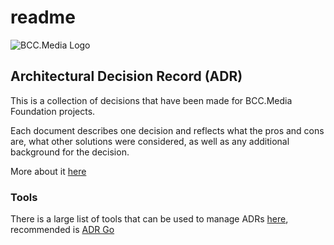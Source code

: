 # readme

![BCC.Media Logo](https://storage.googleapis.com/bcc-media-public/bcc-media-logo-150.png)

## Architectural Decision Record \(ADR\)

This is a collection of decisions that have been made for BCC.Media Foundation projects.

Each document describes one decision and reflects what the pros and cons are, what other solutions were considered, as well as any additional background for the decision.

More about it [here](https://cognitect.com/blog/2011/11/15/documenting-architecture-decisions)

### Tools

There is a large list of tools that can be used to manage ADRs [here](https://adr.github.io/#tooling), recommended is [ADR Go](https://github.com/marouni/adr)

